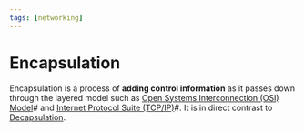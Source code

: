 ```yaml
---
tags: [networking]
---
```


# Encapsulation

Encapsulation is a process of **adding control information** as it passes down
through the layered model such as [Open Systems Interconnection (OSI) Model](202206131632.md)#
and [Internet Protocol Suite (TCP/IP)](202206151238.md)#. It is in direct
contrast to [Decapsulation](202210012048.md).
